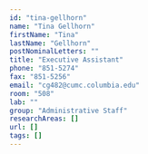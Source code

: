 ```yaml
---
id: "tina-gellhorn"
name: "Tina Gellhorn"
firstName: "Tina"
lastName: "Gellhorn"
postNominalLetters: ""
title: "Executive Assistant"
phone: "851-5274"
fax: "851-5256"
email: "cg482@cumc.columbia.edu"
room: "508"
lab: ""
group: "Administrative Staff"
researchAreas: []
url: []
tags: []
---
```

